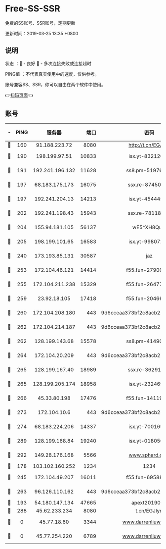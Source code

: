 # Free-SS-SSR

免费的SS账号、SSR账号，定期更新

更新时间：2019-03-25 13:35 +0800

## 说明

状态     ：🙂 - 良好 🙁 - 多次连接失败或连接超时

PING值   ：不代表真实使用中的速度，仅供参考。

账号兼容SS、SSR，你可以自由在两个软件中使用。

👉[扫码页面](https://liesauer.github.io/Free-SS-SSR/)👈

## 账号

|-|PING|服务器|端口|密码|加密方式|区域|
|:----:|:----:|:-----:|-----:|:----:|:----:|:----:|
|🙂|160|91.188.223.72|8080|http://t.cn/EGJIyrl|rc4-md5|RU|
|🙂|190|198.199.97.51|10833|isx.yt-83212051|aes-256-cfb|US|
|🙂|191|192.241.196.132|11628|ss8.pm-51976086|aes-256-cfb|US|
|🙂|197|68.183.175.173|16075|ssx.re-87450800|aes-256-cfb|US|
|🙂|197|192.241.204.13|14213|isx.yt-45444530|aes-256-cfb|US|
|🙂|202|192.241.198.43|15943|ssx.re-78118439|aes-256-cfb|US|
|🙂|204|155.94.181.105|56137|wE5^XH8Quw|aes-256-cfb|US|
|🙂|205|198.199.101.65|16583|isx.yt-99807237|aes-256-cfb|US|
|🙂|240|173.193.85.131|30587|jaz|aes-256-cfb|US|
|🙂|253|172.104.46.121|14414|f55.fun-27900052|aes-256-cfb|SG|
|🙂|255|172.104.211.238|15329|f55.fun-26477830|aes-256-cfb|US|
|🙂|259|23.92.18.105|17418|f55.fun-20466360|aes-256-cfb|US|
|🙂|260|172.104.208.180|443|9d6cceaa373bf2c8acb22e60b6a58be6|aes-256-cfb|US|
|🙂|262|172.104.214.187|443|9d6cceaa373bf2c8acb22e60b6a58be6|aes-256-cfb|US|
|🙂|262|128.199.143.68|15578|ss8.pm-41490223|aes-256-cfb|SG|
|🙂|264|172.104.20.209|443|9d6cceaa373bf2c8acb22e60b6a58be6|aes-256-cfb|US|
|🙂|265|128.199.167.40|18989|ssx.re-36291667|aes-256-cfb|SG|
|🙂|265|128.199.205.174|18958|isx.yt-23246938|aes-256-cfb|SG|
|🙂|266|45.33.80.198|17476|f55.fun-14119354|aes-256-cfb|US|
|🙂|273|172.104.10.6|443|9d6cceaa373bf2c8acb22e60b6a58be6|aes-256-cfb|US|
|🙂|274|68.183.224.206|14337|isx.yt-70016969|aes-256-cfb|SG|
|🙂|289|128.199.168.84|19240|isx.yt-01805648|aes-256-cfb|SG|
|🙂|292|149.28.176.168|5566|www.sphard.com|aes-256-cfb|AU|
|🙂|178|103.102.160.252|1234|1234|rc4-md5|JP|
|🙂|245|172.104.49.207|16011|f55.fun-69588611|aes-256-cfb|SG|
|🙂|263|96.126.110.162|443|9d6cceaa373bf2c8acb22e60b6a58be6|aes-256-cfb|US|
|🙁|193|54.180.147.134|47665|apext2019001|chacha20|KR|
|🙁|288|45.62.233.234|8080|t.cn/EGJIyrl|rc4-md5|CA|
|🙁|0|45.77.18.60|3344|www.darrenliuwei.com|aes-256-cfb|JP|
|🙁|0|45.77.254.220|6789|www.darrenliuwei.com|aes-256-cfb|SG|
